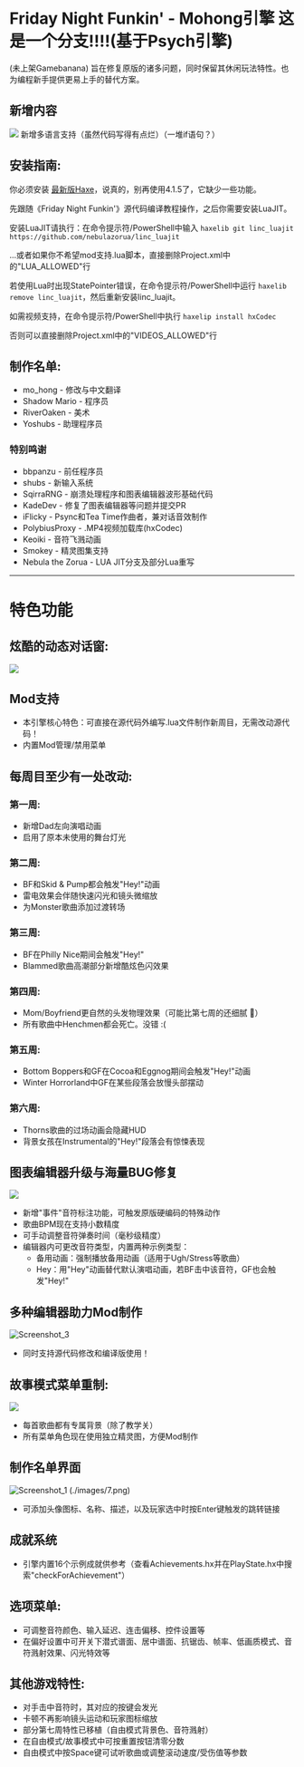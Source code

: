 # Friday Night Funkin' - Mohong引擎 这是一个分支!!!!(基于Psych引擎)
(未上架Gamebanana) 旨在修复原版的诸多问题，同时保留其休闲玩法特性。也为编程新手提供更易上手的替代方案。

## 新增内容
![](./images/6.png)
新增多语言支持（虽然代码写得有点烂）（一堆if语句？）

## 安装指南:
你必须安装 [最新版Haxe](https://haxe.org/download/)，说真的，别再使用4.1.5了，它缺少一些功能。

先跟随《Friday Night Funkin'》源代码编译教程操作，之后你需要安装LuaJIT。

安装LuaJIT请执行：在命令提示符/PowerShell中输入 `haxelib git linc_luajit https://github.com/nebulazorua/linc_luajit`

...或者如果你不希望mod支持.lua脚本，直接删除Project.xml中的"LUA_ALLOWED"行

若使用Lua时出现StatePointer错误，在命令提示符/PowerShell中运行 `haxelib remove linc_luajit`，然后重新安装linc_luajit。

如需视频支持，在命令提示符/PowerShell中执行 `haxelip install hxCodec`

否则可以直接删除Project.xml中的"VIDEOS_ALLOWED"行

## 制作名单:
* mo_hong - 修改与中文翻译
* Shadow Mario - 程序员
* RiverOaken - 美术
* Yoshubs - 助理程序员

### 特别鸣谢
* bbpanzu - 前任程序员
* shubs - 新输入系统
* SqirraRNG - 崩溃处理程序和图表编辑器波形基础代码
* KadeDev - 修复了图表编辑器等问题并提交PR
* iFlicky - Psync和Tea Time作曲者，兼对话音效制作
* PolybiusProxy - .MP4视频加载库(hxCodec)
* Keoiki - 音符飞溅动画
* Smokey - 精灵图集支持
* Nebula the Zorua - LUA JIT分支及部分Lua重写
_____________________________________

# 特色功能

## 炫酷的动态对话窗:

![](./images/5.gif)


## Mod支持
* 本引擎核心特色：可直接在源代码外编写.lua文件制作新周目，无需改动源代码！
* 内置Mod管理/禁用菜单


## 每周目至少有一处改动:
### 第一周:
  * 新增Dad左向演唱动画
  * 启用了原本未使用的舞台灯光
### 第二周:
  * BF和Skid & Pump都会触发"Hey!"动画
  * 雷电效果会伴随快速闪光和镜头微缩放
  * 为Monster歌曲添加过渡转场
### 第三周:
  * BF在Philly Nice期间会触发"Hey!"
  * Blammed歌曲高潮部分新增酷炫色闪效果
### 第四周:
  * Mom/Boyfriend更自然的头发物理效果（可能比第七周的还细腻 :eyes:）
  * 所有歌曲中Henchmen都会死亡。没错 :(
### 第五周:
  * Bottom Boppers和GF在Cocoa和Eggnog期间会触发"Hey!"动画
  * Winter Horrorland中GF在某些段落会放慢头部摆动
### 第六周:
  * Thorns歌曲的过场动画会隐藏HUD
  * 背景女孩在Instrumental的"Hey!"段落会有惊悚表现

## 图表编辑器升级与海量BUG修复
![](./images/chart.png)
* 新增"事件"音符标注功能，可触发原版硬编码的特殊动作
* 歌曲BPM现在支持小数精度
* 可手动调整音符弹奏时间（毫秒级精度）
* 编辑器内可更改音符类型，内置两种示例类型：
  * 备用动画：强制播放备用动画（适用于Ugh/Stress等歌曲）
  * Hey：用"Hey"动画替代默认演唱动画，若BF击中该音符，GF也会触发"Hey!"

## 多种编辑器助力Mod制作
![Screenshot_3](./images/3.png)
* 同时支持源代码修改和编译版使用！

## 故事模式菜单重制:
![](./images/2.png)
* 每首歌曲都有专属背景（除了教学关）
* 所有菜单角色现在使用独立精灵图，方便Mod制作

## 制作名单界面
![Screenshot_1](./images/1.png)
(./images/7.png)
* 可添加头像图标、名称、描述，以及玩家选中时按Enter键触发的跳转链接

## 成就系统
* 引擎内置16个示例成就供参考（查看Achievements.hx并在PlayState.hx中搜索"checkForAchievement"）

## 选项菜单:
* 可调整音符颜色、输入延迟、连击偏移、控件设置等
 * 在偏好设置中可开关下潜式谱面、居中谱面、抗锯齿、帧率、低画质模式、音符溅射效果、闪光特效等

## 其他游戏特性:
* 对手击中音符时，其对应的按键会发光
* 卡顿不再影响镜头运动和玩家图标缩放
* 部分第七周特性已移植（自由模式背景色、音符溅射）
* 在自由模式/故事模式中可按重置按钮清零分数
* 自由模式中按Space键可试听歌曲或调整滚动速度/受伤值等参数
